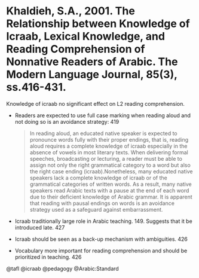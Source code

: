 # Khaldieh, S.A., 2001. The Relationship between Knowledge of Icraab, Lexical Knowledge, and Reading Comprehension of Nonnative Readers of Arabic.  The Modern Language Journal, 85(3), ss.416-431.

Knowledge of icraab no significant effect on L2 reading comprehension.

- Readers are expected to use full case marking when reading aloud and not doing so is an avoidance strategy: 419

  > In reading aloud, an educated native speaker is expected to pronounce words fully with their proper endings, that is, reading aloud requires a complete knowledge of icraab especially in the absence of vowels in most literary texts. When delivering formal speeches, broadcasting or lecturing, a reader must be able to assign not only the right grammatical category to a word but also the right case ending (icraab).Nonetheless, many educated native speakers lack a complete knowledge of icraab or of the grammatical categories of written words. As a result, many native speakers read Arabic texts with a pause at the end of each word due to their deficient knowledge of Arabic grammar. It is apparent that reading with pausal endings on words is an avoidance strategy used as a safeguard against embarrassment.

- Icraab traditionally large role in Arabic teaching. 149. Suggests that it be introduced late. 427



- Icraab should be seen as a back-up mechanism with ambiguities. 426

- Vocabulary more important for reading comprehension and should be prioritized in teaching. 426

@tafl
@icraab
@pedagogy
@Arabic:Standard

